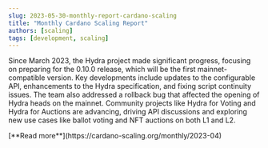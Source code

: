 ```yaml
---
slug: 2023-05-30-monthly-report-cardano-scaling
title: "Monthly Cardano Scaling Report"
authors: [scaling]
tags: [development, scaling]
---
```

Since March 2023, the Hydra project made significant progress, focusing on preparing for the 0.10.0 release, which will be the first mainnet-compatible version. Key developments include updates to the configurable API, enhancements to the Hydra specification, and fixing script continuity issues. The team also addressed a rollback bug that affected the opening of Hydra heads on the mainnet. Community projects like Hydra for Voting and Hydra for Auctions are advancing, driving API discussions and exploring new use cases like ballot voting and NFT auctions on both L1 and L2.

<div style={{ textAlign: 'right' }}>
 [**Read more**](https://cardano-scaling.org/monthly/2023-04) 
</div>